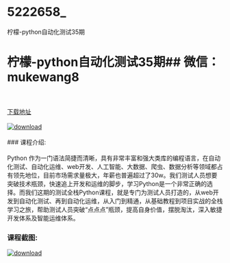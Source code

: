 # 5222658_
柠檬-python自动化测试35期
# 柠檬-python自动化测试35期## 微信：mukewang8
<br/></br>[下载地址](http://www.36tz.cn/article/5222658 "下载地址")
<br/></br>[![download](http://36tz.cn/muke_img/2021_03_1-23-300x181.png "下载地址")](http://www.36tz.cn/article/5222658 "下载地址")
<br/></br>### 课程介绍:<br/></br>Python 作为一门语法简捷而清晰，具有非常丰富和强大类库的编程语言，在自动化测试、自动化运维、web开发、人工智能、大数据、爬虫、数据分析等领域都占有领先地位，目前市场需求量极大，年薪也普遍超过了30w。我们测试人员想要突破技术瓶颈，快速追上开发和运维的脚步，学习Python是一个非常正确的选择。而我们这期的测试全栈Python课程，就是专门为测试人员打造的，从web开发到自动化测试、再到自动化运维，从入门到精通，从基础教程到项目实战的全栈学习之旅，帮助测试人员突破“点点点”瓶颈，提高自身价值，摆脱淘汰，深入敏捷开发体系及智能运维体系。

### 课程截图:
[![download](http://36tz.cn/muke_img/2022_02_2-4.png "下载地址")](http://www.36tz.cn/article/5222658 "下载地址")
